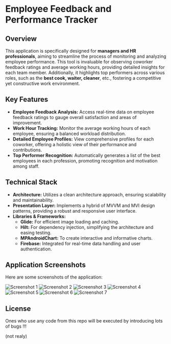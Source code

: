 # Employee Feedback and Performance Tracker

## Overview
This application is specifically designed for **managers and HR professionals**, aiming to streamline the process of monitoring and analyzing employee performance. This tool is invaluable for observing coworker feedback ratings and average working hours, providing detailed insights for each team member. Additionally, it highlights top performers across various roles, such as the **best cook, waiter, cleaner**, etc., fostering a competitive yet constructive work environment.

## Key Features
- **Employee Feedback Analysis:** Access real-time data on employee feedback ratings to gauge overall satisfaction and areas of improvement.
- **Work Hour Tracking:** Monitor the average working hours of each employee, ensuring a balanced workload distribution.
- **Detailed Employee Profiles:** View comprehensive profiles for each coworker, offering a holistic view of their performance and contributions.
- **Top Performer Recognition:** Automatically generates a list of the best employees in each profession, promoting recognition and motivation among staff.

## Technical Stack
- **Architecture:** Utilizes a clean architecture approach, ensuring scalability and maintainability.
- **Presentation Layer:** Implements a hybrid of MVVM and MVI design patterns, providing a robust and responsive user interface.
- **Libraries & Frameworks:**
  - **Glide:** For efficient image loading and caching.
  - **Hilt:** For dependency injection, simplifying the architecture and easing testing.
  - **MPAndroidChart:** To create interactive and informative charts.
  - **Firebase:** Integrated for real-time data handling and user authentication.


## Application Screenshots

Here are some screenshots of the application:

![Screenshot 1](https://github.com/Gvicho/midterm_exam_TBC/blob/master/Screenshot_20240122_032731_Test7.jpg "Screenshot 1")
![Screenshot 2](https://github.com/Gvicho/midterm_exam_TBC/blob/master/Screenshot_20240122_032736_Test7.jpg "Screenshot 2")
![Screenshot 3](https://github.com/Gvicho/midterm_exam_TBC/blob/master/Screenshot_20240122_032751_Test7.jpg "Screenshot 3")
![Screenshot 4](https://github.com/Gvicho/midterm_exam_TBC/blob/master/Screenshot_20240122_032758_Test7.jpg "Screenshot 4")
![Screenshot 5](https://github.com/Gvicho/midterm_exam_TBC/blob/master/Screenshot_20240122_032807_Test7.jpg "Screenshot 5")
![Screenshot 6](https://github.com/Gvicho/midterm_exam_TBC/blob/master/Screenshot_20240122_032820_Test7.jpg "Screenshot 6")
![Screenshot 7](https://github.com/Gvicho/midterm_exam_TBC/blob/master/Screenshot_20240122_032826_Test7.jpg "Screenshot 7")


## License
Ones who use any code from this repo will be executed by introducing lots of bugs !!!



(not realy)
